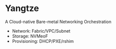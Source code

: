 # Yangtze

A Cloud-native Bare-metal Networking Orchestration


* Network: Fabric/VPC/Subnet
* Storage: NVMeoF
* Provisioning: DHCP/PXE/rshim

